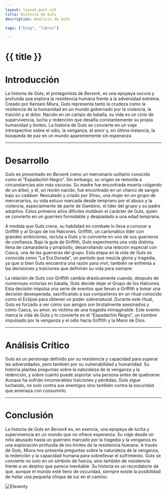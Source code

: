 ```yaml
---
layout: layout-post.njk
title: Historia de Guts
description: Analisis de Guts

tags: ["blog", "libros"]

---
```


# {{ title }}

# Introducción
La historia de Guts, el protagonista de *Berserk*, es una epopeya oscura y profunda que explora la resistencia humana frente a la adversidad extrema. Creado por Kentaro Miura, Guts representa tanto la crudeza como la resiliencia de la humanidad en un mundo gobernado por la violencia, la traición y el dolor. Nacido en un campo de batalla, su vida es un ciclo de supervivencia, lucha y redención que desafía constantemente su propia humanidad y límites. La historia de Guts se convierte en un viaje introspectivo sobre el odio, la venganza, el amor y, en última instancia, la búsqueda de paz en un mundo aparentemente sin esperanza.

---

# Desarrollo
Guts es presentado en *Berserk* como un mercenario solitario conocido como el “Espadachín Negro”. Sin embargo, su origen se remonta a circunstancias aún más oscuras. Su madre fue encontrada muerta colgando de un árbol, y él, un recién nacido, fue encontrado en un charco de sangre bajo su cadáver. Rescatado y criado por Shisu, una mujer en un grupo de mercenarios, su vida estuvo marcada desde temprano por el abuso y la violencia, especialmente de parte de Gambino, el líder del grupo y su padre adoptivo. Estos primeros años difíciles moldean el carácter de Guts, quien se convierte en un guerrero formidable y despiadado a una edad temprana.

A medida que Guts crece, su habilidad en combate lo lleva a conocer a Griffith y al Grupo de los Halcones. Griffith, un carismático líder con grandes ambiciones, recluta a Guts y lo convierte en uno de sus guerreros de confianza. Bajo la guía de Griffith, Guts experimenta una vida distinta, llena de camaradería y propósito, desarrollando una relación especial con Casca, una de las guerreras del grupo. Esta etapa en la vida de Guts es conocida como "La Era Dorada", un período que mezcla gloria y tragedia, ya que si bien Guts encuentra una razón para vivir, también se enfrenta a las decisiones y traiciones que definirán su vida para siempre.

La relación de Guts con Griffith cambia drásticamente cuando, después de numerosas victorias en batalla, Guts decide dejar el Grupo de los Halcones. Esta decisión impulsa una serie de eventos que llevan a Griffith a tomar una decisión desesperada, sacrificando a sus compañeros en un ritual conocido como el Eclipse para obtener un poder sobrenatural. Durante este ritual, Guts es forzado a ver cómo sus amigos son brutalmente asesinados y cómo Casca, su amor, es víctima de una tragedia inimaginable. Este evento marca la vida de Guts y lo convierte en el “Espadachín Negro”, un hombre impulsado por la venganza y el odio hacia Griffith y la Mano de Dios.

---

# Análisis Crítico
Guts es un personaje definido por su resistencia y capacidad para superar las adversidades, pero también por su vulnerabilidad y humanidad. Su historia plantea preguntas sobre la naturaleza de la venganza y la redención, y sobre cuánto puede soportar una persona antes de quebrarse. Aunque ha sufrido innumerables traiciones y pérdidas, Guts sigue luchando, no solo contra sus enemigos sino también contra la oscuridad que amenaza con consumirlo.

---

# Conclusión
La historia de Guts en *Berserk* es, en esencia, una epopeya de lucha y supervivencia en un mundo que no ofrece esperanza. Su viaje desde un niño abusado hasta un guerrero marcado por la tragedia y la venganza es una exploración profunda de los límites de la resistencia humana. A través de Guts, Miura nos presenta preguntas sobre la naturaleza de la venganza, la redención y la capacidad humana para sobrellevar el sufrimiento. Guts se convierte no solo en un símbolo de fuerza, sino también de resistencia frente a un destino que parece inevitable. Su historia es un recordatorio de que, aunque el mundo esté lleno de oscuridad, siempre existe la posibilidad de hallar una pequeña chispa de luz en el camino.


![Eleventy](/img/eleventy.svg)
